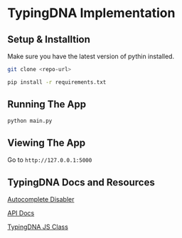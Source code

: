 # TypingDNA Implementation

## Setup & Installtion

Make sure you have the latest version of pythin installed.

```bash
git clone <repo-url>
```

```bash
pip install -r requirements.txt
```

## Running The App

```bash
python main.py
```

## Viewing The App

Go to `http://127.0.0.1:5000`

## TypingDNA Docs and Resources

[Autocomplete Disabler](https://github.com/TypingDNA/autocomplete-disabler)

[API Docs](https://api.typingdna.com/index.html?_ga=2.149993654.1291348949.1614014630-1799450060.1610580528&_gac=1.82371940.1611597024.CjwKCAiA9bmABhBbEiwASb35Vxt1S7ueNsezxkgekhXIAXsDtEEhse2Edw8MZzU9E3_D5ObBF7QOoxoCkyUQAvD_BwE)

[TypingDNA JS Class](https://github.com/TypingDNA/TypingDnaRecorder-JavaScript/blob/master/typingdna.js)
